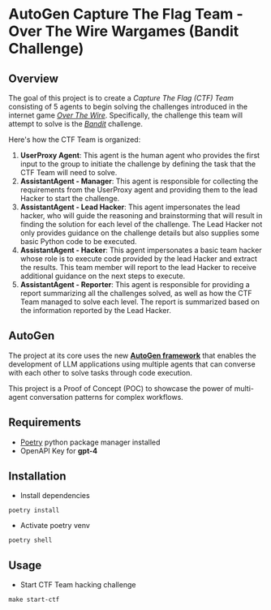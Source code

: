 # AutoGen Capture The Flag Team - Over The Wire Wargames (Bandit Challenge)

## Overview

The goal of this project is to create a *Capture The Flag (CTF) Team* consisting of 5 agents to begin solving the challenges introduced in the internet game [*Over The Wire*](https://overthewire.org/wargames/). Specifically, the challenge this team will attempt to solve is the [*Bandit*](https://overthewire.org/wargames/bandit/) challenge.

Here's how the CTF Team is organized:

1. **UserProxy Agent**: This agent is the human agent who provides the first input to the group to initiate the challenge by defining the task that the CTF Team will need to solve.
2. **AssistantAgent - Manager**: This agent is responsible for collecting the requirements from the UserProxy agent and providing them to the lead Hacker to start the challenge.
3. **AssistantAgent - Lead Hacker**: This agent impersonates the lead hacker, who will guide the reasoning and brainstorming that will result in finding the solution for each level of the challenge. The Lead Hacker not only provides guidance on the challenge details but also supplies some basic Python code to be executed.
4. **AssistantAgent - Hacker**: This agent impersonates a basic team hacker whose role is to execute code provided by the lead Hacker and extract the results. This team member will report to the lead Hacker to receive additional guidance on the next steps to execute.
5. **AssistantAgent - Reporter**: This agent is responsible for providing a report summarizing all the challenges solved, as well as how the CTF Team managed to solve each level. The report is summarized based on the information reported by the Lead Hacker.

## AutoGen

The project at its core uses the new [**AutoGen framework**](https://microsoft.github.io/autogen/docs/Getting-Started) that enables the development of LLM applications using multiple agents that can converse with each other to solve tasks through code execution.

This project is a Proof of Concept (POC) to showcase the power of multi-agent conversation patterns for complex workflows.

## Requirements

- [Poetry](https://python-poetry.org/) python package manager installed
- OpenAPI Key for **gpt-4**

## Installation

- Install dependencies

`poetry install`

- Activate poetry venv

`poetry shell`

## Usage

- Start CTF Team hacking challenge

`make start-ctf`
